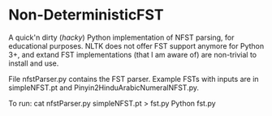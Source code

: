 # Non-DeterministicFST
A quick'n dirty (*hacky*) Python implementation of NFST parsing, for educational purposes. NLTK does not offer FST support anymore for Python 3+, and extand FST implementations (that I am aware of) are non-trivial to install and use.

File nfstParser.py contains the FST parser.
Example FSTs with inputs are in simpleNFST.pt and Pinyin2HinduArabicNumeralNFST.py.

To run:
cat nfstParser.py simpleNFST.pt > fst.py
Python fst.py


